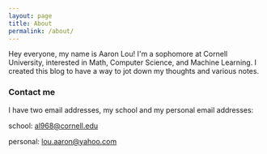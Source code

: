 ```yaml
---
layout: page
title: About
permalink: /about/
---
```


Hey everyone, my name is Aaron Lou! I'm a sophomore at Cornell University, interested in Math, Computer Science, and Machine Learning. I created this blog to have a way to jot down my thoughts and various notes. 

### Contact me

I have two email addresses, my school and my personal email addresses: 

school: [al968@cornell.edu](mailto:al968@cornell.edu)

personal: [lou.aaron@yahoo.com](mailto:lou.aaron@yahoo.com)